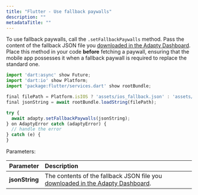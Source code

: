 ```yaml
---
title: "Flutter - Use fallback paywalls"
description: ""
metadataTitle: ""
---
```


To use fallback paywalls, call the `.setFallbackPaywalls` method. Pass the content of the fallback JSON file you [downloaded in the Adapty Dashboard](fallback-paywalls#download-fallback-paywalls-as-a-file-in-the-adapty-dashboard). Place this method in your code **before** fetching a paywall, ensuring that the mobile app possesses it when a fallback paywall is required to replace the standard one.

```javascript Flutter
import 'dart:async' show Future;
import 'dart:io' show Platform;
import 'package:flutter/services.dart' show rootBundle;

final filePath = Platform.isIOS ? 'assets/ios_fallback.json' : 'assets/android_fallback.json';
final jsonString = await rootBundle.loadString(filePath);

try {
  await adapty.setFallbackPaywalls(jsonString);
} on AdaptyError catch (adaptyError) {
  // handle the error
} catch (e) {
}
```

Parameters:

| Parameter      | Description                                                                                                                                                          |
| :------------- | :------------------------------------------------------------------------------------------------------------------------------------------------------------------- |
| **jsonString** | The contents of the fallback JSON file you [downloaded in the Adapty Dashboard](fallback-paywalls#download-fallback-paywalls-as-a-file-in-the-adapty-dashboard). |